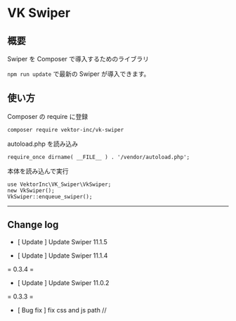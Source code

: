 # VK Swiper

## 概要

Swiper を Composer で導入するためのライブラリ

`npm run update` で最新の Swiper が導入できます。


## 使い方

Composer の require に登録
```
composer require vektor-inc/vk-swiper
```

autoload.php を読み込み
```
require_once dirname( __FILE__ ) . '/vendor/autoload.php';
```

本体を読み込んで実行

```
use VektorInc\VK_Swiper\VkSwiper;
new VkSwiper();
VkSwiper::enqueue_swiper();
```

---

## Change log
* [ Update ] Update Swiper 11.1.5

* [ Update ] Update Swiper 11.1.4

= 0.3.4 =
* [ Update ] Update Swiper 11.0.2

= 0.3.3 =
* [ Bug fix ] fix css and js path //
